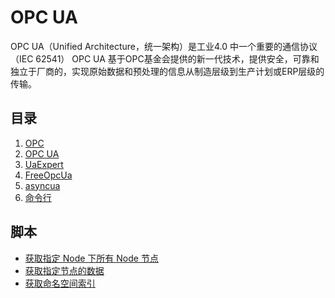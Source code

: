 # OPC UA

OPC UA（Unified Architecture，统一架构）是工业4.0 中一个重要的通信协议（IEC 62541）
OPC UA 基于OPC基金会提供的新一代技术，提供安全，可靠和独立于厂商的，实现原始数据和预处理的信息从制造层级到生产计划或ERP层级的传输。

## 目录

1. [OPC](01_what-is-opc.md)
2. [OPC UA](02_opc-ua.md)
3. [UaExpert](03_UaExpert.md)
4. [FreeOpcUa](04_FreeOpcUa.md)
5. [asyncua](05_asyncua.md)
6. [命令行](06_Command.md)

## 脚本

- [获取指定 Node 下所有 Node 节点](get_children.py)
- [获取指定节点的数据](read_value.py)
- [获取命名空间索引](get_namespace.py)
